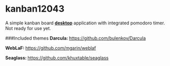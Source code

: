# kanban12043
A simple kanban board <b><u>desktop</u></b> application with integrated pomodoro timer. Not ready for use yet.

###Included themes
<b>Darcula: </b><a>https://github.com/bulenkov/Darcula</a>

<b>WebLaF: </b><a>https://github.com/mgarin/weblaf</a>

<b>Seaglass: </b><a>https://github.com/khuxtable/seaglass</a>
